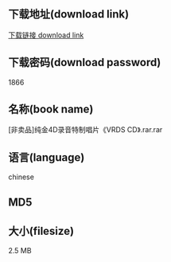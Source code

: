 ## 下载地址(download link)
[下载链接 download link](https://voluble-croquembouche-d321dc.netlify.app/?s=%5B%E9%9D%9E%E5%8D%96%E5%93%81%5D%E7%BA%AF%E9%87%914D%E5%BD%95%E9%9F%B3%E7%89%B9%E5%88%B6%E5%94%B1%E7%89%87%E3%80%8AVRDS+CD%E3%80%8B.rar)

## 下载密码(download password)
1866

## 名称(book name)
[非卖品]纯金4D录音特制唱片《VRDS CD》.rar.rar

## 语言(language)
chinese

## MD5


## 大小(filesize)
2.5 MB
